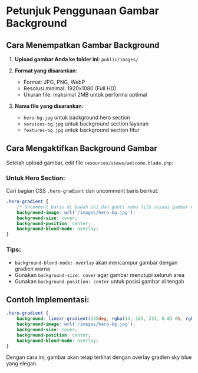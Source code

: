 # Petunjuk Penggunaan Gambar Background

## Cara Menempatkan Gambar Background

1. **Upload gambar Anda ke folder ini**: `public/images/`
   
2. **Format yang disarankan**:
   - Format: JPG, PNG, WebP
   - Resolusi minimal: 1920x1080 (Full HD)
   - Ukuran file: maksimal 2MB untuk performa optimal

3. **Nama file yang disarankan**:
   - `hero-bg.jpg` untuk background hero section
   - `services-bg.jpg` untuk background section layanan
   - `features-bg.jpg` untuk background section fitur

## Cara Mengaktifkan Background Gambar

Setelah upload gambar, edit file `resources/views/welcome.blade.php`:

### Untuk Hero Section:
Cari bagian CSS `.hero-gradient` dan uncomment baris berikut:
```css
.hero-gradient {
    /* Uncomment baris di bawah ini dan ganti nama file sesuai gambar Anda */
    background-image: url('/images/hero-bg.jpg');
    background-size: cover;
    background-position: center;
    background-blend-mode: overlay;
}
```

### Tips:
- `background-blend-mode: overlay` akan mencampur gambar dengan gradien warna
- Gunakan `background-size: cover` agar gambar menutupi seluruh area
- Gunakan `background-position: center` untuk posisi gambar di tengah

## Contoh Implementasi:
```css
.hero-gradient {
    background: linear-gradient(135deg, rgba(14, 165, 233, 0.8) 0%, rgba(56, 189, 248, 0.8) 50%, rgba(2, 132, 199, 0.8) 100%);
    background-image: url('/images/hero-bg.jpg');
    background-size: cover;
    background-position: center;
    background-blend-mode: overlay;
}
```

Dengan cara ini, gambar akan tetap terlihat dengan overlay gradien sky blue yang elegan.
